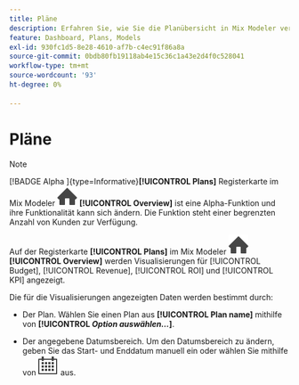 ```yaml
---
title: Pläne
description: Erfahren Sie, wie Sie die Planübersicht in Mix Modeler verwenden.
feature: Dashboard, Plans, Models
exl-id: 930fc1d5-8e28-4610-af7b-c4ec91f86a8a
source-git-commit: 0bdb80fb19118ab4e15c36c1a43e2d4f0c528041
workflow-type: tm+mt
source-wordcount: '93'
ht-degree: 0%

---
```


# Pläne

>[!NOTE]
>
>[!BADGE Alpha &#x200B;]{type=Informative}**[!UICONTROL Plans]** Registerkarte im Mix Modeler ![Startseite](/help/assets/icons/Home.svg) **[!UICONTROL Overview]** ist eine Alpha-Funktion und ihre Funktionalität kann sich ändern. Die Funktion steht einer begrenzten Anzahl von Kunden zur Verfügung.


Auf der Registerkarte **[!UICONTROL Plans]** im Mix Modeler ![Startseite](/help/assets/icons/Home.svg) **[!UICONTROL Overview]** werden Visualisierungen für [!UICONTROL Budget], [!UICONTROL Revenue], [!UICONTROL ROI] und [!UICONTROL KPI] angezeigt.

Die für die Visualisierungen angezeigten Daten werden bestimmt durch:

* Der Plan. Wählen Sie einen Plan aus **[!UICONTROL Plan name]** mithilfe von **[!UICONTROL _Option auswählen…_]**.

* Der angegebene Datumsbereich. Um den Datumsbereich zu ändern, geben Sie das Start- und Enddatum manuell ein oder wählen Sie mithilfe von ![Kalender“ einen ](/help/assets/icons/Calendar.svg) aus.


